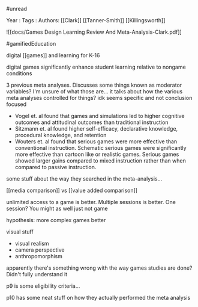 #unread

Year   :
Tags   :
Authors: [[Clark]] [[Tanner-Smith]] [[Killingsworth]]

![[docs/Games Design Learning Review And Meta-Analysis-Clark.pdf]]

#gamifiedEducation

digital [[games]] and learning for K-16

digital games significantly enhance student learning relative to nongame conditions

3 previous meta analyses. Discusses some things known as moderator variables? I'm unsure of what those are... it talks about how the various meta analyses controlled for things? idk seems specific and not conclusion focused

 - Vogel et. al found that games and simulations led to higher cognitive outcomes and attitudinal outcomes than traditional instruction
 - Sitzmann et. al found higher self-efficacy, declarative knowledge, procedural knowledge, and retention
 - Wouters et. al found that serious games were more effective than conventional instruction. Schematic serious games were significantly more effective than cartoon like or realistic games. Serious games showed larger gains compared to mixed instruction rather than when compared to passive instruction.

some stuff about the way they searched in the meta-analysis...

[[media comparison]] vs [[value added comparison]]

unlimited access to a game is better. Multiple sessions is better. One session? You might as well just not game

hypothesis: more complex games better

visual stuff

 - visual realism
 - camera perspective
 - anthropomorphism

apparently there's something wrong with the way games studies are done? Didn't fully understand it

p9 is some eligibility criteria...

p10 has some neat stuff on how they actually performed the meta analysis
